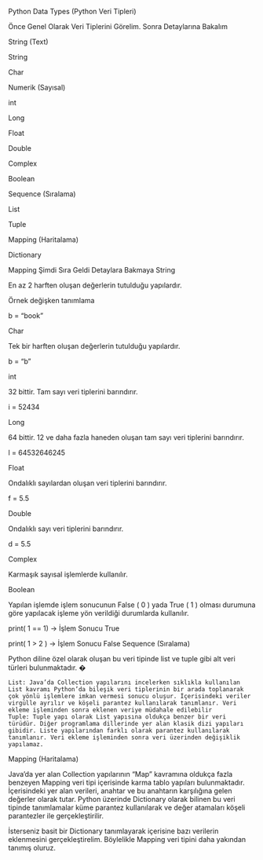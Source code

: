 Python Data Types (Python Veri Tipleri)

Önce Genel Olarak Veri Tiplerini Görelim. Sonra Detaylarına Bakalım

String (Text)

String

Char

Numerik (Sayısal)

int

Long

Float

Double

Complex

Boolean

Sequence (Sıralama)

List

Tuple

Mapping (Haritalama)

Dictionary

Mapping
Şimdi Sıra Geldi Detaylara Bakmaya
String

En az 2 harften oluşan değerlerin tutulduğu yapılardır.

Örnek değişken tanımlama

b = “book”

Char

Tek bir harften oluşan değerlerin tutulduğu yapılardır.

b = “b”

int

32 bittir. Tam sayı veri tiplerini barındırır.

i = 52434

Long

64 bittir. 12 ve daha fazla haneden oluşan tam sayı veri tiplerini barındırır.

l = 64532646245

Float

Ondalıklı sayılardan oluşan veri tiplerini barındırır.

f = 5.5

Double

Ondalıklı sayı veri tiplerini barındırır.

d = 5.5

Complex

Karmaşık sayısal işlemlerde kullanılır.

Boolean

Yapılan işlemde işlem sonucunun False ( 0 ) yada True ( 1 ) olması durumuna göre yapılacak işleme yön verildiği durumlarda kullanılır.

print( 1 == 1) -> İşlem Sonucu True

print( 1 > 2 ) -> İşlem Sonucu False
Sequence (Sıralama)

Python diline özel olarak oluşan bu veri tipinde list ve tuple gibi alt veri türleri bulunmaktadır. �

    List: Java’da Collection yapılarını incelerken sıklıkla kullanılan List kavramı Python’da bileşik veri tiplerinin bir arada toplanarak çok yönlü işlemlere imkan vermesi sonucu oluşur. İçerisindeki veriler virgülle ayrılır ve köşeli parantez kullanılarak tanımlanır. Veri ekleme işleminden sonra eklenen veriye müdahale edilebilir
    Tuple: Tuple yapı olarak List yapısına oldukça benzer bir veri türüdür. Diğer programlama dillerinde yer alan klasik dizi yapıları gibidir. Liste yapılarından farklı olarak parantez kullanılarak tanımlanır. Veri ekleme işleminden sonra veri üzerinden değişiklik yapılamaz.

Mapping (Haritalama)

Java’da yer alan Collection yapılarının “Map” kavramına oldukça fazla benzeyen Mapping veri tipi içerisinde karma tablo yapıları bulunmaktadır. İçerisindeki yer alan verileri, anahtar ve bu anahtarın karşılığına gelen değerler olarak tutar. Python üzerinde Dictionary olarak bilinen bu veri tipinde tanımlamalar küme parantez kullanılarak ve değer atamaları köşeli parantezler ile gerçekleştirilir.

İsterseniz basit bir Dictionary tanımlayarak içerisine bazı verilerin eklenmesini gerçekleştirelim. Böylelikle Mapping veri tipini daha yakından tanımış oluruz.

